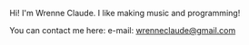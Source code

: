 Hi! I'm Wrenne Claude.
I like making music and programming!

You can contact me here:
e-mail: wrenneclaude@gmail.com
